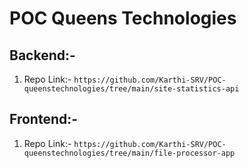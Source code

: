 # POC Queens Technologies

## Backend:- 
1. Repo Link:- `https://github.com/Karthi-SRV/POC-queenstechnologies/tree/main/site-statistics-api`

## Frontend:-
1. Repo Link:-  `https://github.com/Karthi-SRV/POC-queenstechnologies/tree/main/file-processor-app`

